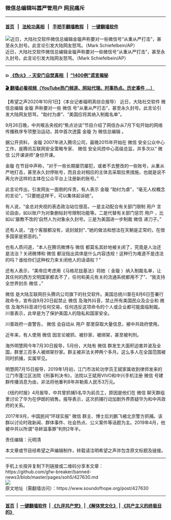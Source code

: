 ### 微信总编辑叫嚣严管用户 网民痛斥
------------------------

#### [首页](https://github.com/gfw-breaker/banned-news3/blob/master/README.md) &nbsp;&nbsp;|&nbsp;&nbsp; [法轮功真相](https://github.com/begood0513/basic/blob/master/README.md)  &nbsp;&nbsp;|&nbsp;&nbsp; [手把手翻墙教程](https://github.com/gfw-breaker/guides/wiki)  &nbsp;&nbsp;|&nbsp;&nbsp; [一键翻墙软件](https://github.com/gfw-breaker/nogfw/blob/master/README.md)  



<div><img alt="近日，大陆社交软件微信总编辑金璇声称要对一些微信号“从重从严打击”，甚至永久封号。此言论引发大陆网友怒骂。（Mark Schiefelbein/AP）" src="https://img.soundofhope.org/2020-10/11-1601537654022.jpg"/>
<br/><figcaption class="caption">
 近日，大陆社交软件微信总编辑金璇声称要对一些微信号“从重从严打击”，甚至永久封号。此言论引发大陆网友怒骂。（Mark Schiefelbein/AP）
</figcaption></div><hr/>

#### 💥 [《伪火》 - 天安门自焚真相 ](http://158.247.195.190:10000/videos/blog/weihuo.html)&nbsp; |&nbsp; [“1400例”谎言揭秘  ](http://158.247.195.190:10000/videos/blog/jiexi1400.html)

#### [ 🎬  翻墙必看视频（YouTube热门频道、网站代理、时事热点、历史事件 ...）](https://github.com/gfw-breaker/links/blob/master/banned.md)

<div><div class="Content__Wrapper sc-1bvya0-0 grZQxZ">
 <p class="meta-top">
  <span class="meta">
   【希望之声2020年10月1日】（本台记者福明真综合报导）
  </span>
  近日，大陆社交软件
  <ok href="/term/388015">
   微信总编辑
  </ok>
  <ok href="/term/388018">
   金璇
  </ok>
  声称要对一些
  <ok href="/term/1618">
   微信
  </ok>
  号“从重从严打击”，甚至永久封号。此言论引发大陆网友怒骂，“助纣为虐”、“美国应将其纳入制裁名单”。
 </p>
 <p>
  9月26日晚，中共喉舌央视的“焦点访谈”节目介绍了网信办从7月下旬开始的网络传播秩序专项整治运动，其中首次透露
  <ok href="/term/388018">
   金璇
  </ok>
  为
  <ok href="/term/388015">
   微信总编辑
  </ok>
  。
 </p>
 <div class="AD_Embed__Wrap-sc-1xslmin-0 igMuqX module desktop">
  <div>
  </div>
 </div>
 <p>
  据公开资料，
  <ok href="/term/388018">
   金璇
  </ok>
  2007年进入腾讯公司，最晚2015年开始在
  <ok href="/term/1618">
   微信
  </ok>
  安全公众中心工作，是腾讯互联网安全策略专家、
  <ok href="/term/1618">
   微信
  </ok>
  安全风控中心高级总监，并多次以“
  <ok href="/term/1618">
   微信
  </ok>
  公开课讲师”身份开课。
 </p>
 <p>
  <ok href="/term/388018">
   金璇
  </ok>
  在节目中声称，“对于一些长期屡罚屡犯，或者不去整改的一些账号，从重从严地打击，甚至永久封停账号，而且会对相应的主体去采取拉黑措施，也就是说不再允许这样的主体在公众平台上注册新的账号。”
 </p>
 <p>
  此言论传出，引发网友一面倒的斥责，有人表示
  <ok href="/term/388018">
   金璇
  </ok>
  “助纣为虐”，“毫无人权概念的言论”，“只要她这样干，可以集体起诉她”。
 </p>
 <p>
  有人说，“金总对央视的表态政治站位很高，一是主动配合有关部门限制
  <ok href="/term/1034">
   用户
  </ok>
  言论自由，如以账户为对象删帖封号限制功能等。二是代替有关部门惩罚
  <ok href="/term/1034">
   用户
  </ok>
  ，比如以‘屡教不改的’自然人为对象永久封号。三是为美国进一步制裁
  <ok href="/term/1618">
   微信
  </ok>
  递刀子。”
 </p>
 <p>
  还有人说，“连个客服都没有，说封就封”、”她的做法和想法在天朝是正常的，在很多国家是邪恶的。”
 </p>
 <p>
  也有人质问道，“本人在腾讯微博与
  <ok href="/term/1618">
   微信
  </ok>
  都莫名其妙地被关闭了，究竟是人治还是法治？关闭微博和
  <ok href="/term/1618">
   微信
  </ok>
  都没指出具体是什么内容违规！这种行为难道不是违法的吗？谁给你们这种权力来关闭他人的话语权？”
 </p>
 <p>
  还有人表示，“美帝应考虑用《马格尼玆基法》将她（
  <ok href="/term/388018">
   金璇
  </ok>
  ）纳入制裁名单，让其任何的西方文明国家都去不了，任何和美元有关的流通系统都用不了”、“我支持全世界封杀
  <ok href="/term/1618">
   微信
  </ok>
  。”
 </p>
 <p>
  <ok href="/term/1618">
   微信
  </ok>
  是大陆互联网巨头腾讯公司旗下的社交软件。美国总统川普在8月6日签署行政命令，宣布自9月20日起禁止
  <ok href="/term/1618">
   微信
  </ok>
  及海外抖音，禁止所有美国民众及企业和
  <ok href="/term/1618">
   微信
  </ok>
  及海外抖音进行任何交易，任何违反这项命令的个人或企业都可能面临制裁。川普表示，此举是为了保护美国人的隐私和国家安全。
 </p>
 <p>
  川普政府一直警告，
  <ok href="/term/1618">
   微信
  </ok>
  会自动从
  <ok href="/term/1034">
   用户
  </ok>
  那里获取大量信息，被中共政府使用。
 </p>
 <p>
  近年来，有人使用
  <ok href="/term/1618">
   微信
  </ok>
  因言论被抓、被抄家、被绑架，甚至被判刑。
 </p>
 <p>
  海外明慧网今年7月30日报导，5月份，大陆有
  <ok href="/term/1618">
   微信
  </ok>
  群发生大面积迫害并波及全国，群里三百多人被绑架抄家。群主被非法关押两个多月。这么多人在全国范围被同时抓捕，实属罕见。
 </p>
 <p>
  明慧网7月15日报导，2019年1月初，江门市法轮功学员王斌家属收到律师发来的江门市蓬江区法院《刑事判决书》，法院以王斌用VIVO和中兴手机注册
  <ok href="/term/1618">
   微信
  </ok>
  号建群传播消息为由，非法将他重判8年并勒索人民币3万元。
 </p>
 <p>
  《纽约时报》4月报导，中共曾抓捕5名华为前员工，原因是他们在
  <ok href="/term/1618">
   微信
  </ok>
  聊天群组里讨论了华为在伊朗的销售。报导表示，这次抓捕行动加剧外界质疑华为和中共政府的关系。
 </p>
 <p>
  2017年9月，中国民间“环球实报”
  <ok href="/term/1618">
   微信
  </ok>
  群主、博士后刘鹏飞被北京警方抓捕。该群以讨论时政新闻、群体事件、社会热点、公义案件等话题为主。2019年4月，他被中共以所谓“寻衅滋事罪”判刑2年半。
 </p>
 <p class="meta-btm">
  责任编辑：元明清
 </p>
 <p class="meta-btm">
  本文章或节目经希望之声编辑制作，转载请注明希望之声并包含原文标题及链接。
 </p>
</div>
</div>
<hr/>
手机上长按并复制下列链接或二维码分享本文章：<br/>
https://github.com/gfw-breaker/banned-news3/blob/master/pages/soh5/427630.md <br/>
<a href='https://github.com/gfw-breaker/banned-news3/blob/master/pages/soh5/427630.md'><img src='https://github.com/gfw-breaker/banned-news3/blob/master/pages/soh5/427630.md.png'/></a> <br/>
原文地址（需翻墙访问）：https://www.soundofhope.org/post/427630


------------------------
#### [首页](https://github.com/gfw-breaker/banned-news3/blob/master/README.md) &nbsp;|&nbsp; [一键翻墙软件](https://github.com/gfw-breaker/nogfw/blob/master/README.md) &nbsp;| [《九评共产党》](https://github.com/gfw-breaker/9ping.md/blob/master/README.md#九评之一评共产党是什么) | [《解体党文化》](https://github.com/gfw-breaker/jtdwh.md/blob/master/README.md) | [《共产主义的终极目的》](https://github.com/gfw-breaker/gczydzjmd.md/blob/master/README.md)


<img src='http://gfw-breaker.win/banned-news3/pages/soh5/427630.md' width='0px' height='0px'/>
